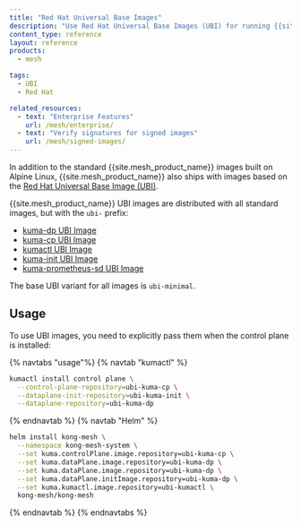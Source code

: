 ```yaml
---
title: "Red Hat Universal Base Images"
description: "Use Red Hat Universal Base Images (UBI) for running {{site.mesh_product_name}} components, available alongside standard Alpine-based images."
content_type: reference
layout: reference
products:
  - mesh

tags:
  - UBI
  - Red Hat

related_resources:
  - text: "Enterprise Features"
    url: /mesh/enterprise/
  - text: "Verify signatures for signed images"
    url: /mesh/signed-images/
---
```


In addition to the standard {{site.mesh_product_name}} images built on Alpine Linux, {{site.mesh_product_name}} also ships with images based on the [Red Hat Universal Base Image (UBI)](https://developers.redhat.com/products/rhel/ubi).

{{site.mesh_product_name}} UBI images are distributed with all standard images, but with the `ubi-` prefix:

* [kuma-dp UBI Image](https://hub.docker.com/r/kong/ubi-kuma-dp)
* [kuma-cp UBI Image](https://hub.docker.com/r/kong/ubi-kuma-cp)
* [kumactl UBI Image](https://hub.docker.com/r/kong/ubi-kumactl)
* [kuma-init UBI Image](https://hub.docker.com/r/kong/ubi-kuma-init)
* [kuma-prometheus-sd UBI Image](https://hub.docker.com/r/kong/ubi-kuma-prometheus-sd)

The base UBI variant for all images is `ubi-minimal`.

## Usage

To use UBI images, you need to explicitly pass them when the control plane is installed:

{% navtabs "usage"%}
{% navtab "kumactl" %}
```sh
kumactl install control plane \
  --control-plane-repository=ubi-kuma-cp \
  --dataplane-init-repository=ubi-kuma-init \
  --dataplane-repository=ubi-kuma-dp
```
{% endnavtab %}
{% navtab "Helm" %}
```sh
helm install kong-mesh \
  --namespace kong-mesh-system \
  --set kuma.controlPlane.image.repository=ubi-kuma-cp \
  --set kuma.dataPlane.image.repository=ubi-kuma-dp \
  --set kuma.dataPlane.image.repository=ubi-kuma-dp \
  --set kuma.dataPlane.initImage.repository=ubi-kuma-dp \
  --set kuma.kumactl.image.repository=ubi-kumactl \
  kong-mesh/kong-mesh
```
{% endnavtab %}
{% endnavtabs %}